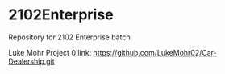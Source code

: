 # 2102Enterprise
Repository for 2102 Enterprise batch

Luke Mohr Project 0 link:
https://github.com/LukeMohr02/Car-Dealership.git

